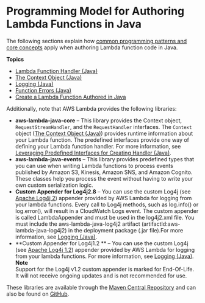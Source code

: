 # Programming Model for Authoring Lambda Functions in Java<a name="java-programming-model"></a>

The following sections explain how [common programming patterns and core concepts](https://docs.aws.amazon.com/lambda/latest/dg/programming-model-v2.html) apply when authoring Lambda function code in Java\.

**Topics**
+ [Lambda Function Handler \(Java\)](java-programming-model-handler-types.md)
+ [The Context Object \(Java\)](java-context-object.md)
+ [Logging \(Java\)](java-logging.md)
+ [Function Errors \(Java\)](java-exceptions.md)
+ [Create a Lambda Function Authored in Java](get-started-step4-optional.md)

Additionally, note that AWS Lambda provides the following libraries:
+ **aws\-lambda\-java\-core** – This library provides the Context object, `RequestStreamHandler`, and the `RequestHandler` interfaces\. The `Context` object \([The Context Object \(Java\)](java-context-object.md)\) provides runtime information about your Lambda function\. The predefined interfaces provide one way of defining your Lambda function handler\. For more information, see [Leveraging Predefined Interfaces for Creating Handler \(Java\)](java-handler-using-predefined-interfaces.md)\.
+ **aws\-lambda\-java\-events** – This library provides predefined types that you can use when writing Lambda functions to process events published by Amazon S3, Kinesis, Amazon SNS, and Amazon Cognito\. These classes help you process the event without having to write your own custom serialization logic\.
+ **Custom Appender for Log4j2\.8** – You can use the custom Log4j \(see [Apache Log4j 2](http://logging.apache.org/log4j/2.x)\) appender provided by AWS Lambda for logging from your lambda functions\. Every call to Log4j methods, such as log\.info\(\) or log\.error\(\), will result in a CloudWatch Logs event\. The custom appender is called LambdaAppender and must be used in the log4j2\.xml file\. You must include the aws\-lambda\-java\-log4j2 artifact \(artifactId:aws\-lambda\-java\-log4j2\) in the deployment package \(\.jar file\)\.For more information, see [Logging \(Java\)](java-logging.md)\.
+ **Custom Appender for Log4j1\.2 ** – You can use the custom Log4j \(see [Apache Log4j 1\.2](http://logging.apache.org/log4j/1.2)\) appender provided by AWS Lambda for logging from your lambda functions\. For more information, see [Logging \(Java\)](java-logging.md)\.
**Note**  
Support for the Log4j v1\.2 custom appender is marked for End\-Of\-Life\. It will not receive ongoing updates and is not recommended for use\.

 These libraries are available through the [Maven Central Repository](https://search.maven.org/search?q=g:com.amazonaws) and can also be found on [GitHub](https://github.com/aws/aws-lambda-java-libs)\.
